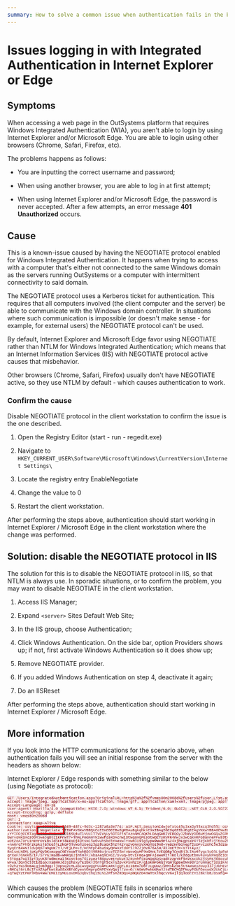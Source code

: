 ```yaml
---
summary: How to solve a common issue when authentication fails in the browsers Internet Explorer or Edge but it works on Chrome. This happens only when Windows Integrated Authentication is enabled.
---
```


# Issues logging in with Integrated Authentication in Internet Explorer or Edge

## Symptoms

When accessing a web page in the OutSystems platform that requires Windows Integrated Authentication (WIA), you aren't able to login by using Internet Explorer and/or Microsoft Edge. You are able to login using other browsers (Chrome, Safari, Firefox, etc).

The problems happens as follows:

* You are inputting the correct username and password;

* When using another browser, you are able to log in at first attempt;

* When using Internet Explorer and/or Microsoft Edge, the password is never accepted. After a few attempts, an error message **401 Unauthorized** occurs.

## Cause

This is a known-issue caused by having the NEGOTIATE protocol enabled for Windows Integrated Authentication. It happens when trying to access with a computer that's either not connected to the same Windows domain as the servers running OutSystems or a computer with intermittent connectivity to said domain.

The NEGOTIATE protocol uses a Kerberos ticket for authentication. This requires that all computers involved (the client computer and the server) be able to communicate with the Windows domain controller. In situations where such communication is impossible (or doesn't make sense - for example, for external users) the NEGOTIATE protocol can't be used.

By default, Internet Explorer and Microsoft Edge favor using NEGOTIATE rather than NTLM for Windows Integrated Authentication; which means that an Internet Information Services (IIS) with NEGOTIATE protocol active causes that misbehavior.

Other browsers (Chrome, Safari, Firefox) usually don't have NEGOTIATE active, so they use NTLM by default - which causes authentication to work. 

### Confirm the cause

Disable NEGOTIATE protocol in the client workstation to confirm the issue is the one described.

1. Open the Registry Editor (start - run - regedit.exe)

2. Navigate to `HKEY_CURRENT_USER\Software\Microsoft\Windows\CurrentVersion\Internet Settings\`

3. Locate the registry entry EnableNegotiate

4. Change the value to 0

5. Restart the client workstation.

After performing the steps above, authentication should start working in Internet Explorer / Microsoft Edge in the client workstation where the change was performed.


## Solution: disable the NEGOTIATE protocol in IIS

The solution for this is to disable the NEGOTIATE protocol in IIS, so that NTLM is always use. In sporadic situations, or to confirm the problem, you may want to disable NEGOTIATE in the client workstation.

1. Access IIS Manager;

2. Expand `<server>` Sites Default Web Site;

3. In the IIS group, choose Authentication;

4. Click Windows Authentication. On the side bar, option Providers shows up; if not, first activate Windows Authentication so it does show up;

5. Remove NEGOTIATE provider.

6. If you added Windows Authentication on step 4, deactivate it again;

7. Do an IISReset

After performing the steps above, authentication should start working in Internet Explorer / Microsoft Edge.


## More information

If you look into the HTTP communications for the scenario above, when authentication fails you will see an initial response from the server with the headers as shown below:

Internet Explorer / Edge responds with something similar to the below (using Negotiate as protocol):

![](images/problems-logging-integrated-authentication_0.png)

Which causes the problem (NEGOTIATE fails in scenarios where communication with the Windows domain controller is impossible).
